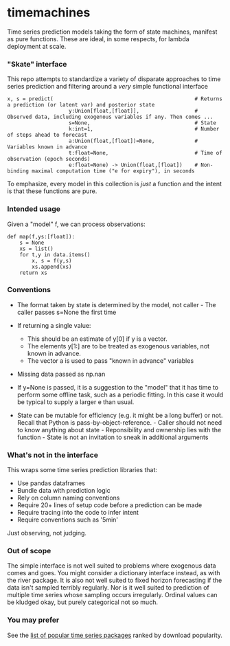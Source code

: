 # timemachines
Time series prediction models taking the form of state machines, manifest as pure functions. 
These are ideal, in some respects, for lambda deployment at scale. 

### "Skate" interface
This repo attempts to standardize a variety of disparate approaches to time series prediction and filtering around a *very* simple functional interface

    x, s = predict(                                              # Returns a prediction (or latent var) and posterior state
                        y:Union[float,[float]],                  # Observed data, including exogenous variables if any. Then comes ...
                        s=None,                                  # State
                        k:int=1,                                 # Number of steps ahead to forecast
                        a:Union(float,[float])=None,             # Variables known in advance
                        t:float=None,                            # Time of observation (epoch seconds)
                        e:float=None) -> Union(float,[float])    # Non-binding maximal computation time ("e for expiry"), in seconds
    
To emphasize, every model in this collection is *just* a function and the intent is that these functions are pure. 

### Intended usage
Given a "model" f, we can process observations:

    def map(f,ys:[float]):
        s = None
        xs = list()
        for t,y in data.items()
            x, s = f(y,s)
            xs.append(xs)
        return xs
    
### Conventions 

- The format taken by state is determined by the model, not caller
       - The caller passes s=None the first time
       
- If returning a single value:
     - This should be an estimate of y[0] if y is a vector. 
     - The elements y[1:] are to be treated as exogenous variables, not known in advance. 
     - The vector a is used to pass "known in advance" variables
     
- Missing data passed as np.nan

- If y=None is passed, it is a suggestion to the "model" that it has time to perform some
      offline task, such as a periodic fitting. In this case it would be typical to supply a
      larger e than usual. 
      
- State can be mutable for efficiency (e.g. it might be a long buffer) or not. Recall that Python is pass-by-object-reference. 
      - Caller should not need to know anything about state
      - Reponsibility and ownership lies with the function
      - State is not an invitation to sneak in additional arguments
   

### What's not in the interface
This wraps some time series prediction libraries that:

 - Use pandas dataframes
 - Bundle data with prediction logic
 - Rely on column naming conventions 
 - Require 20+ lines of setup code before a prediction can be made
 - Require tracing into the code to infer intent
 - Require conventions such as '5min' 

Just observing, not judging. 

### Out of scope
The simple interface is not well suited to problems where exogenous data comes and goes. You might consider a dictionary interface instead, as with the river package. It is also not well suited to fixed horizon forecasting if the data isn't sampled terribly regularly. Nor is it well suited to prediction of multiple time series whose sampling occurs irregularly. Ordinal values can be kludged okay, but purely categorical not so much. 

### You may prefer
See the [list of popular time series packages](https://www.microprediction.com/blog/popular-timeseries-packages) ranked by download popularity. 

